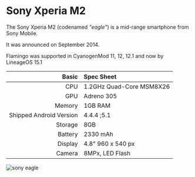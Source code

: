 Sony Xperia M2
=============

The Sony Xperia M2 (codenamed _"eagle"_) is a mid-range smartphone from Sony Mobile.

It was announced on September 2014.

Flamingo was supported in CyanogenMod 11, 12, 12.1 and now by LineageOS 15.1

Basic   | Spec Sheet
-------:|:-------------------------
CPU     | 1.2GHz Quad-Core MSM8X26
GPU     | Adreno 305
Memory  | 1GB RAM
Shipped Android Version | 4.4.4 ;5.1
Storage | 8GB
Battery | 2330  mAh
Display | 4.8" 960 x 540 px
Camera  | 8MPx, LED Flash

![sony eagle](https://www.notebookcheck-ru.com/uploads/tx_nbc2/sonyXPERIAm2.jpg "sony eagle")
